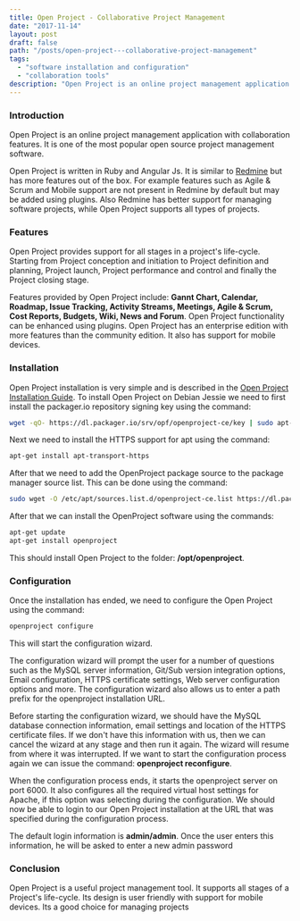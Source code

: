 ```yaml
---
title: Open Project - Collaborative Project Management
date: "2017-11-14"
layout: post
draft: false
path: "/posts/open-project---collaborative-project-management"
tags:
  - "software installation and configuration"
  - "collaboration tools"
description: "Open Project is an online project management application with collaboration features. It is one of the most popular open source project management software."
---
```


### Introduction
Open Project is an online project management application with collaboration features. It is one of the most popular open source project management software.

Open Project is written in Ruby and Angular Js. It is similar to [Redmine](/posts/installing-and-configuring-redmine) but has more features out of the box. For example features such as Agile & Scrum and Mobile support are not present in Redmine by default but may be added using plugins. Also Redmine has better support for managing software projects, while Open Project supports all types of projects.

### Features
Open Project provides support for all stages in a project's life-cycle. Starting from Project conception and initiation to Project definition and planning, Project launch, Project performance and control and finally the Project closing stage.

Features provided by Open Project include: **Gannt Chart, Calendar, Roadmap, Issue Tracking, Activity Streams, Meetings, Agile & Scrum, Cost Reports, Budgets, Wiki, News and Forum**. Open Project functionality can be enhanced using plugins. Open Project has an enterprise edition with more features than the community edition. It also has support for mobile devices.

### Installation
Open Project installation is very simple and is described in the [Open Project Installation Guide](https://www.openproject.org/download-and-installation/#installation). To install Open Project on Debian Jessie we need to first install the packager.io repository signing key using the command:

```bash
wget -qO- https://dl.packager.io/srv/opf/openproject-ce/key | sudo apt-key add -
```

Next we need to install the HTTPS support for apt using the command:

```bash
apt-get install apt-transport-https
```

After that we need to add the OpenProject package source to the package manager source list. This can be done using the command:

```bash
sudo wget -O /etc/apt/sources.list.d/openproject-ce.list https://dl.packager.io/srv/opf/openproject-ce/stable/7/installer/debian/8.repo
```

After that we can install the OpenProject software using the commands:

```bash
apt-get update
apt-get install openproject
```

This should install Open Project to the folder: **/opt/openproject**.

### Configuration
Once the installation has ended, we need to configure the Open Project using the command:

```bash
openproject configure
```

This will start the configuration wizard.

The configuration wizard will prompt the user for a number of questions such as the MySQL server information, Git/Sub version integration options, Email configuration, HTTPS certificate settings, Web server configuration options and more. The configuration wizard also allows us to enter a path prefix for the openproject installation URL.

Before starting the configuration wizard, we should have the MySQL database connection information, email settings and location of the HTTPS certificate files. If we don't have this information with us, then we can cancel the wizard at any stage and then run it again. The wizard will resume from where it was interrupted. If we want to start the configuration process again we can issue the command: **openproject reconfigure**.

When the configuration process ends, it starts the openproject server on port 6000. It also configures all the required virtual host settings for Apache, if this option was selecting during the configuration. We should now be able to login to our Open Project installation at the URL that was specified during the configuration process.

The default login information is **admin/admin**. Once the user enters this information, he will be asked to enter a new admin password

### Conclusion
Open Project is a useful project management tool. It supports all stages of a Project's life-cycle. Its design is user friendly with support for mobile devices. Its a good choice for managing projects
